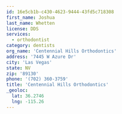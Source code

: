 ```yaml
---
id: 16e5cb1b-c430-4623-9444-43fd5c718308
first_name: Joshua
last_name: Whetten
license: DDS
services:
  - orthodontist
category: dentists
org_name: 'Centennial Hills Orthodontics'
address: '7445 W Azure Dr'
city: 'Las Vegas'
state: NV
zip: '89130'
phone: '(702) 360-3759'
title: 'Centennial Hills Orthodontics'
_geoloc:
  lat: 36.2746
  lng: -115.26
---
```


